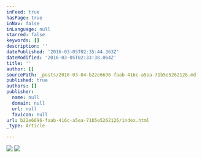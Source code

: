 ```yaml
---
inFeed: true
hasPage: true
inNav: false
inLanguage: null
starred: false
keywords: []
description: ''
datePublished: '2016-03-05T02:35:44.363Z'
dateModified: '2016-03-05T02:33:38.064Z'
title: ''
author: []
sourcePath: _posts/2016-03-04-b22e6696-faab-416c-a5ea-71b5e5262126.md
published: true
authors: []
publisher:
  name: null
  domain: null
  url: null
  favicon: null
url: b22e6696-faab-416c-a5ea-71b5e5262126/index.html
_type: Article

---
```

![](https://the-grid-user-content.s3-us-west-2.amazonaws.com/bb0f3329-46aa-44c6-a952-24791066023a.jpg)
![](https://the-grid-user-content.s3-us-west-2.amazonaws.com/266752c8-29ef-4380-9eba-4dccfcec8ff3.jpg)